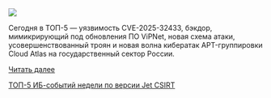 <!--2025-04-21 13:53:21-->
<div class="yb">
  <div class="rss habr"><img src="https://habrastorage.org/getpro/habr/upload_files/72b/1fa/e5d/72b1fae5d35fd3e50fc5ace13c19dbef.jpg" /><p>Сегодня в ТОП-5 —&nbsp;уязвимость CVE-2025-32433, бэкдор, мимикрирующий под обновления ПО ViPNet, новая схема атаки, усовершенствованный троян и новая волна кибератак APT-группировки Cloud Atlas на государственный сектор России.</p> <a href="https://habr.com/ru/articles/902880/#habracut">Читать далее</a> <p class="titl"><a href="https://habr.com/ru/companies/jetinfosystems/news/902880/?utm_source=habrahabr&utm_medium=rss&utm_campaign=902880">ТОП-5 ИБ-событий недели по версии Jet CSIRT</a></p></div>
</div>
